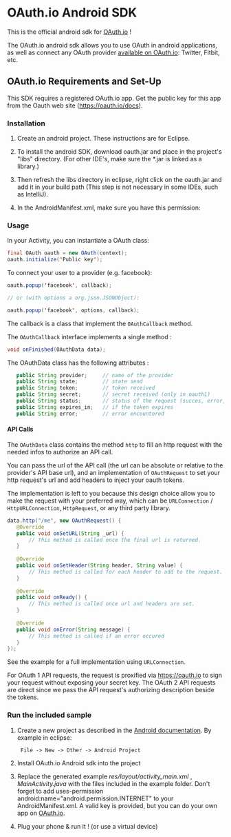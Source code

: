 # OAuth.io Android SDK

This is the official android sdk for [OAuth.io](https://oauth.io) !

The OAuth.io android sdk allows you to use OAuth in android applications, as well as connect any OAuth provider [available on OAuth.io](https://oauth.io/providers): Twitter, Fitbit, etc.



## OAuth.io Requirements and Set-Up

This SDK requires a registered OAuth.io app. Get the public key for this app from the Oauth web site (https://oauth.io/docs).


    
### Installation

1. Create an android project. These instructions are for Eclipse.
2. To install the android SDK, download oauth.jar and place in the project's "libs" directory. (For other IDE's, make sure the *.jar is linked as a library.)
3. Then refresh the libs directory in eclipse, right click on the oauth.jar and add it in your build path (This step is not necessary in some IDEs, such as IntelliJ).

4. In the AndroidManifest.xml, make sure you have this permission:
    
    <uses-permission android:name="android.permission.INTERNET" />


### Usage

In your Activity, you can instantiate a OAuth class:

 ```java
final OAuth oauth = new OAuth(context);
oauth.initialize('Public key');
 ```


To connect your user to a provider (e.g. facebook):

 ```java
oauth.popup('facebook', callback);

// or (with options a org.json.JSONObject):

oauth.popup('facebook', options, callback);
 ```

The callback is a class that implement the `OAuthCallback` method.

The `OAuthCallback` interface implements a single method :

 ```java
void onFinished(OAuthData data);
 ```
  
The OAuthData class has the following attributes :

 ```java
    public String provider;     // name of the provider
    public String state;        // state send
    public String token;        // token received
    public String secret;       // secret received (only in oauth1)
    public String status;       // status of the request (succes, error, ....)
    public String expires_in;   // if the token expires
    public String error;        // error encountered
 ```

#### API Calls

The `OAuthData` class contains the method `http` to fill an http request with the needed infos to authorize an API call.

You can pass the url of the API call (the url can be absolute or relative to the provider's API base url), and an implementation of `OAuthRequest` to set your http request's url and add headers to inject your oauth tokens.

The implementation is left to you because this design choice allow you to make the request with your preferred way, which can be `URLConnection` / `HttpURLConnection`, `HttpRequest`, or any third party library.

 ```java
data.http("/me", new OAuthRequest() {
    @Override
    public void onSetURL(String _url) {
        // This method is called once the final url is returned.
    }
    
    @Override
    public void onSetHeader(String header, String value) {
        // This method is called for each header to add to the request.
    }
    
    @Override
    public void onReady() {
        // This method is called once url and headers are set.
    }
    
    @Override
    public void onError(String message) {
        // This method is called if an error occured
    }
});
 ```

See the example for a full implementation using `URLConnection`.

For OAuth 1 API requests, the request is proxified via https://oauth.io to sign your request without exposing your secret key. The OAuth 2 API requests are direct since we pass the API request's authorizing description beside the tokens.

### Run the included sample

1. Create a new project as described in the [Android documentation](http://developer.android.com/training/basics/firstapp/index.html). By example in eclipse:

        File -> New -> Other -> Android Project

2. Install OAuth.io Android sdk into the project

3. Replace the generated example *res/layout/activity_main.xml* , _MainActivity.java_ with the files included in the example folder. Don't forget to add uses-permission android:name="android.permission.INTERNET"  to your AndroidManifest.xml. A valid key is provided, but you can do your own app on [OAuth.io](https://oauth.io/).

4. Plug your phone & run it ! (or use a virtual device)
